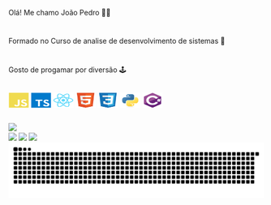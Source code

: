 Olá! Me chamo João Pedro  🧑‍💻
#
Formado no Curso de  analise de desenvolvimento de sistemas 👾
#
Gosto de progamar por diversão 🕹️
 
<div style="display: inline_block"><br>
<img align="center" alt="Rafa-Js" height="30" width="40" src="https://raw.githubusercontent.com/devicons/devicon/master/icons/javascript/javascript-plain.svg">
<img align="center" alt="Rafa-Ts" height="30" width="40" src="https://raw.githubusercontent.com/devicons/devicon/master/icons/typescript/typescript-plain.svg">
<img align="center" alt="Rafa-React" height="30" width="40" src="https://raw.githubusercontent.com/devicons/devicon/master/icons/react/react-original.svg">
<img align="center" alt="Rafa-HTML" height="30" width="40" src="https://raw.githubusercontent.com/devicons/devicon/master/icons/html5/html5-original.svg">
<img align="center" alt="Rafa-CSS" height="30" width="40" src="https://raw.githubusercontent.com/devicons/devicon/master/icons/css3/css3-original.svg">
<img align="center" alt="Rafa-Python" height="30" width="40" src="https://raw.githubusercontent.com/devicons/devicon/master/icons/python/python-original.svg">
<img align="center" alt="Rafa-Csharp" height="30" width="40" src="https://raw.githubusercontent.com/devicons/devicon/master/icons/csharp/csharp-original.svg">
</div>
 
##
 
<picture>
<source
    srcset="https://github-readme-stats.vercel.app/api?username=jp280208&show_icons=true&theme=dark"
    media="(prefers-color-scheme: dark)"
  />
<source
    srcset="https://github-readme-stats.vercel.app/api?username=jp280208&show_ic=true"
    media="(prefers-color-scheme: light), (prefers-color-scheme: no-preference)"
  />
<img src="https://github-readme-stats.vercel.app/api?username=anuraghazra&show_icons=true" />
</picture>
 
 
<div> 
<a href="@jp.sxz07" target="_blank"><img src="https://img.shields.io/badge/-Instagram-%23E4405F?style=for-the-badge&logo=instagram&logoColor=white" target="_blank"></a>
<a href="hpbx8619" target="_blank"><img src="https://img.shields.io/badge/Discord-7289DA?style=for-the-badge&logo=discord&logoColor=white" target="_blank"></a> 
<a href = "jc642153@gmail.com"><img src="https://img.shields.io/badge/-Gmail-%23333?style=for-the-badge&logo=gmail&logoColor=white" target="_blank"></a>
 
</div>

<picture>
  <source media="(prefers-color-scheme: dark)" srcset="https://raw.githubusercontent.com/jp280208/jp280208/output/github-contribution-grid-snake-dark.svg">
  <source media="(prefers-color-scheme: light)" srcset="https://raw.githubusercontent.com/jp280208/jp280208/output/github-contribution-grid-snake.svg">
  <img alt="github contribution grid snake animation" src="https://raw.githubusercontent.com/jp280208/jp280208/output/github-contribution-grid-snake.svg">
</picture>
